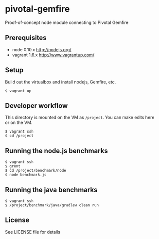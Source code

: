 pivotal-gemfire
===============

Proof-of-concept node module connecting to Pivotal Gemfire

## Prerequisites 

* node 0.10.x http://nodejs.org/
* vagrant 1.6.x http://www.vagrantup.com/

## Setup
Build out the virtualbox and install nodejs, Gemfire, etc.

    $ vagrant up

## Developer workflow

This directory is mounted on the VM as `/project`. You can make edits here or on the VM.

    $ vagrant ssh
    $ cd /project

## Running the node.js benchmarks

    $ vagrant ssh
    $ grunt
    $ cd /project/benchmark/node
    $ node benchmark.js

## Running the java benchmarks

    $ vagrant ssh
    $ /project/benchmark/java/gradlew clean run

## License

See LICENSE file for details

